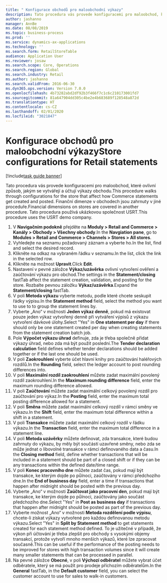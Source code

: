```yaml
---
title: " Konfigurace obchodů pro maloobchodní výkazy"
description: Tato procedura vás provede konfiguracemi pro maloobchod, které ovlivní způsob, jakým se vytvářejí a účtují výkazy obchodu.
author: jashanno
manager: AnnBe
ms.date: 08/08/2019
ms.topic: business-process
ms.prod: ''
ms.service: dynamics-ax-applications
ms.technology: ''
ms.search.form: RetailStoreTable
audience: Application User
ms.reviewer: josaw
ms.search.scope: Core, Operations
ms.search.region: Global
ms.search.industry: Retail
ms.author: jashanno
ms.search.validFrom: 2016-06-30
ms.dyn365.ops.version: Version 7.0.0
ms.openlocfilehash: 4b73282abd2df92b3f466f7c1c6c210173001fd7
ms.sourcegitcommit: 81a647904dd305c4be2e4b683689f128548a872d
ms.translationtype: HT
ms.contentlocale: cs-CZ
ms.lasthandoff: 02/01/2020
ms.locfileid: "3021847"
---
```

# <a name="store-configurations-for-retail-statements"></a><span data-ttu-id="65097-103"> Konfigurace obchodů pro maloobchodní výkazy</span><span class="sxs-lookup"><span data-stu-id="65097-103">Store configurations for Retail statements</span></span>

[!include[task guide banner](../includes/task-guide-banner.md)]

<span data-ttu-id="65097-104">Tato procedura vás provede konfiguracemi pro maloobchod, které ovlivní způsob, jakým se vytvářejí a účtují výkazy obchodu.</span><span class="sxs-lookup"><span data-stu-id="65097-104">This procedure walks through configurations for the store that affect how Commerce statements get created and posted.</span></span> <span data-ttu-id="65097-105">Finanční dimenze v obchodech jsou zahrnuty v jiné proceduře.</span><span class="sxs-lookup"><span data-stu-id="65097-105">Financial dimensions on stores are covered in another procedure.</span></span> <span data-ttu-id="65097-106">Tato procedura používá ukázkovou společnost USRT.</span><span class="sxs-lookup"><span data-stu-id="65097-106">This procedure uses the USRT demo company.</span></span>

1. <span data-ttu-id="65097-107">V **Navigačním podokně** přejděte na **Moduly > Retail and Commerce > Kanály > Obchody > Všechny obchody**.</span><span class="sxs-lookup"><span data-stu-id="65097-107">In the **Navgiation pane**, go to **Modules > Retail and Commerce > Channels > Stores > All stores**.</span></span>
2. <span data-ttu-id="65097-108">Vyhledejte na seznamu požadovaný záznam a vyberte ho.</span><span class="sxs-lookup"><span data-stu-id="65097-108">In the list, find and select the desired record.</span></span>
3. <span data-ttu-id="65097-109">Klikněte na odkaz na vybraném řádku v seznamu.</span><span class="sxs-lookup"><span data-stu-id="65097-109">In the list, click the link in the selected row.</span></span>
4. <span data-ttu-id="65097-110">Klikněte na možnost **Upravit**.</span><span class="sxs-lookup"><span data-stu-id="65097-110">Click **Edit**.</span></span>
5. <span data-ttu-id="65097-111">Nastavení v pevné záložce **Výkaz/uzávěrka** ovlivní vytvoření ověření a zaúčtování výkazu pro obchod.</span><span class="sxs-lookup"><span data-stu-id="65097-111">The settings in the **Statement/closing** fastTab affect the statement creation, validation, and posting for the store.</span></span> <span data-ttu-id="65097-112">Rozbalte pevnou záložku **Výkaz/uzávěrka**.</span><span class="sxs-lookup"><span data-stu-id="65097-112">Expand the **Statement/closing** fastTab.</span></span>  
6. <span data-ttu-id="65097-113">V poli **Metoda výkazu** vyberte metodu, podle které chcete seskupit řádky výpisu.</span><span class="sxs-lookup"><span data-stu-id="65097-113">In the **Statement method** field, select the method you want to use to to group the statement lines by.</span></span>  
7. <span data-ttu-id="65097-114">Vyberte „Ano“ v možnosti **Jeden výkaz denně**, pokud má existovat pouze jeden výkaz vytvořený denně při vytváření výpisů z výkazu vytvoření dávkové úlohy.</span><span class="sxs-lookup"><span data-stu-id="65097-114">Select "Yes" in **One statement per day** if there should only be one statement created per day when creating statements from the statement creation batch job.</span></span>  
8. <span data-ttu-id="65097-115">Pole **Výpočet výkazu úhrad** definuje, zda je třeba společně přidat výkazy úhrad, nebo zda má být použit poslední.</span><span class="sxs-lookup"><span data-stu-id="65097-115">The **Tender declaration calculation** field defines whether tender declarations should be added together or if the last one should be used.</span></span>  
9. <span data-ttu-id="65097-116">V poli **Zaokrouhlení** vyberte účet hlavní knihy pro zaúčtování haléřových rozdílů.</span><span class="sxs-lookup"><span data-stu-id="65097-116">In the **Rounding** field, select the ledger account to post rounding differences into.</span></span>  
10. <span data-ttu-id="65097-117">V poli **Maximální rozdíl zaokrouhlení** můžete zadat maximální povolený rozdíl zaokrouhlení.</span><span class="sxs-lookup"><span data-stu-id="65097-117">In the **Maximum rounding difference** field, enter the maximum rounding difference allowed.</span></span>
11. <span data-ttu-id="65097-118">V poli **Zaúčtování** můžete zadat maximální celkový povolený rozdíl pro zaúčtování pro výkaz.</span><span class="sxs-lookup"><span data-stu-id="65097-118">In the **Posting** field, enter the maximum total posting difference allowed for a statement.</span></span>
12. <span data-ttu-id="65097-119">V poli **Směna** můžete zadat maximální celkový rozdíl v rámci směny ve výkazu.</span><span class="sxs-lookup"><span data-stu-id="65097-119">In the **Shift** field, enter the maximum total difference within a shift in a statement.</span></span>  
13. <span data-ttu-id="65097-120">V poli **Transakce** můžete zadat maximální celkový rozdíl v řádku výkazu.</span><span class="sxs-lookup"><span data-stu-id="65097-120">In the **Transaction** field, enter the maximum total difference in a statement line.</span></span>  
14. <span data-ttu-id="65097-121">V poli **Metoda uzávěrky** můžete definovat, zda transakce, které budou zahrnuty do výkazu, by měly být součástí uzavřené směny, nebo zda se může jednat o libovolné transakce v rámci definovaného data a času.</span><span class="sxs-lookup"><span data-stu-id="65097-121">In the **Closing method** field, define whether transactions that will be included in a statement should be part of a closed shift or if they can be any transactions within the defined date/time range.</span></span>  
15. <span data-ttu-id="65097-122">V poli **Konec pracovního dne** můžete zadat čas, pokud mají být transakce, ke kterým dojde po půlnoci, zaúčtovány v rámci předchozího dne.</span><span class="sxs-lookup"><span data-stu-id="65097-122">In the **End of business day** field, enter a time if transactions that happen after midnight should be posted with the previous day.</span></span>  
16. <span data-ttu-id="65097-123">Vyberte „Ano“ v možnosti **Zaúčtovat jako pracovní den**, pokud mají být transakce, ke kterým dojde po půlnoci, zaúčtovány jako součást předchozího dne.</span><span class="sxs-lookup"><span data-stu-id="65097-123">Select "Yes" in **Post as business day** if transactions that happen after midnight should be posted as part of the previous day.</span></span>  
17. <span data-ttu-id="65097-124">Vyberte možnost „Ano“ v možnosti **Metoda rozdělení podle výpisu**, chcete-li získat výkazy vytvořené pro každou definovanou metodu výkazu.</span><span class="sxs-lookup"><span data-stu-id="65097-124">Select "Yes" in **Split by Statement method** to get statements created for each statement method defined.</span></span> <span data-ttu-id="65097-125">To je užitečné v případě, že výkon při účtování je třeba zlepšit pro obchody s vysokými objemy transakcí, protože vytvoří mnoho menších výkazů, které lze zpracovat současně.</span><span class="sxs-lookup"><span data-stu-id="65097-125">This can be useful if the performance of the posting needs to be improved for stores with high transaction volumes since it will create many smaller statements that can be processed in parallel.</span></span>  
18. <span data-ttu-id="65097-126">Na pevné záložce **Obecné**, v poli **Výchozí odběratel** můžete vybrat účet odběratele, který se má použít pro prodeje příchozím odběratelům.</span><span class="sxs-lookup"><span data-stu-id="65097-126">In the **General** fastTab, in the **Default customer** field, you can select the customer account to use for sales to walk-in customers.</span></span>  

